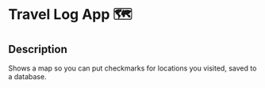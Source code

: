 # Travel Log App 🗺️
## Description
Shows a map so you can put checkmarks for locations you visited, saved to a database.